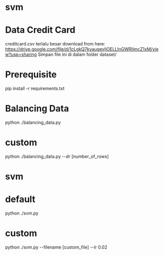 # svm
# Data Credit Card
creditcard.csv terlalu besar download from here:
https://drive.google.com/file/d/1cLgkQ7kyaugevljOELLInGWRIImcZ1xM/view?usp=sharing
Simpan file ini di dalam folder dataset/

# Prerequisite
pip install -r requirements.txt

# Balancing Data
python ./balancing_data.py

# custom
python ./balancing_data.py --dr [number_of_rows]

# svm
# default
python ./svm.py

# custom
python ./svm.py --filename [custom_file] --lr 0.02 
